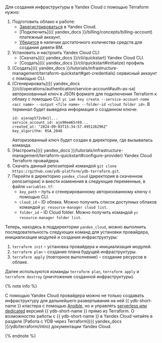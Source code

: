 Для создания инфраструктуры в Yandex Cloud с помощью Terraform нужно:

1. Подготовить облако к работе:
    * [Зарегистрироваться](https://console.yandex.cloud) в Yandex Cloud.
    * [Подключить]({{ yandex_docs }}/billing/concepts/billing-account) платежный аккаунт.
    * [Убедится](https://billing.yandex.cloud/) в наличии достаточного количества средств для создания девяти ВМ.
1. Установить и настроить Yandex Cloud CLI:
    * [Скачать]({{ yandex_docs }}/cli/quickstart) Yandex Cloud CLI.
    * [Создать]({{ yandex_docs }}/cli/quickstart#initialize) профиль
1. [Создать]({{ yandex_docs }}/tutorials/infrastructure-management/terraform-quickstart#get-credentials) сервисный аккаунт с помощью CLI.
1. [Сгенерировать]({{ yandex_docs }}/cli/operations/authentication/service-account#auth-as-sa) авторизованный ключ в JSON формате для подключения Terraform к облаку с помощью CLI: `yc iam key create --service-account-name <acc name> --output <file name> --folder-id <cloud folder id>`. В терминал будет выведена информация о созданном ключе:
    ```
    id: ajenap572v8e1l...
    service_account_id: aje90em65r69...
    created_at: "2024-09-03T15:34:57.495126296Z"
    key_algorithm: RSA_2048
    ```
    Авторизованный ключ будет создан в директории, где вызывалась команда.
1. [Настроить]({{ yandex_docs }}/tutorials/infrastructure-management/terraform-quickstart#configure-provider) Yandex Cloud Terraform провайдера.
1. Скачать данный репозиторий командой `git clone https://github.com/ydb-platform/ydb-terraform.git`.
1. Перейти в директорию `yandex_cloud` (директория в скаченном репозитории) и внести изменения в следующие переменные, в файле `variables.tf`:
    * `key_path` – путь к сгенерированному авторизованному ключу с помощью CLI.
    * `cloud_id` – ID облака. Можно получить список доступных облаков командой `yc resource-manager cloud list`.
    * `folder_id` – ID Cloud folder. Можно получить командой `yc resource-manager folder list`.

Теперь, находясь в поддиректории `yandex_cloud`, можно выполнить последовательность следующих команд для установки провайдера, инициализации модулей и создания инфраструктуры:

1. `terraform init` – установка провайдера и инициализация модулей.
1. `terraform plan` – создание плана будущей инфраструктуры.
1. `terraform apply` (повторное выполнение) – создание ресурсов в облаке.

Далее используются команды `terraform plan`, `terraform apply` и `terraform destroy` (уничтожение созданной инфраструктуры).

{% note info %}

С помощью Yandex Cloud провайдера можно не только создавать инфраструктуру для дальнейшего развертывания на ней {{ ydb-short-name }} кластера с помощью [Ansible](../../initial-deployment.md), но и управлять [serverless или dedicated](https://yandex.cloud/ru/services/ydb) версией {{ ydb-short-name }} прямо из Terraform. О возможностях работы с {{ ydb-short-name }} в Yandex Cloud читайте в разделе [Работа с YDB через Terraform]({{ yandex_docs }}/ydb/terraform/intro) документации Yandex Cloud.

{% endnote %}